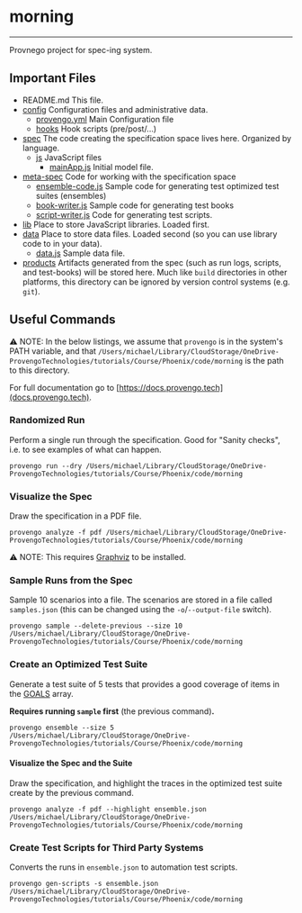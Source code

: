 # morning

---

Provnego project for spec-ing system.


## Important Files

* README.md This file.
* [config](config) Configuration files and administrative data.
    * [provengo.yml](config/provengo.yml) Main Configuration file
    * [hooks](config/hooks) Hook scripts (pre/post/...)
* [spec](spec) The code creating the specification space lives here. Organized by language.
    * [js](spec/js) JavaScript files
      * [mainApp.js](spec/js/mainApp.js) Initial model file.
* [meta-spec](meta-spec) Code for working with the specification space
    * [ensemble-code.js](meta-spec/ensemble-code.js) Sample code for generating test optimized test suites (ensembles)
    * [book-writer.js](meta-spec/book-writer.js) Sample code for generating test books
    * [script-writer.js](meta-spec/script-writer.js) Code for generating test scripts.
* [lib](lib) Place to store JavaScript libraries. Loaded first.
* [data](data) Place to store data files. Loaded second (so you can use library code to in your data).
    * [data.js](data/data.js) Sample data file.
* [products](products) Artifacts generated from the spec (such as run logs, scripts, and test-books) will be stored here. Much like `build` directories in other platforms, this directory can be ignored by version control systems (e.g. `git`).


## Useful Commands

⚠️ NOTE: In the below listings, we assume that `provengo` is in the system's PATH variable, and that `/Users/michael/Library/CloudStorage/OneDrive-ProvengoTechnologies/tutorials/Course/Phoenix/code/morning` is the path to this directory.

For full documentation go to [https://docs.provengo.tech](docs.provengo.tech).

### Randomized Run 

Perform a single run through the specification. Good for "Sanity checks", i.e. to see examples of what can happen.

    provengo run --dry /Users/michael/Library/CloudStorage/OneDrive-ProvengoTechnologies/tutorials/Course/Phoenix/code/morning


### Visualize the Spec

Draw the specification in a PDF file.

    provengo analyze -f pdf /Users/michael/Library/CloudStorage/OneDrive-ProvengoTechnologies/tutorials/Course/Phoenix/code/morning


⚠️ NOTE: This requires [Graphviz](http://graphviz.org) to be installed.


### Sample Runs from the Spec

Sample 10 scenarios into a file. The scenarios are stored in a file called `samples.json` (this can be changed using the `-o`/`--output-file` switch).

    provengo sample --delete-previous --size 10 /Users/michael/Library/CloudStorage/OneDrive-ProvengoTechnologies/tutorials/Course/Phoenix/code/morning


### Create an Optimized Test Suite

Generate a test suite of 5 tests that provides a good coverage of items in the [GOALS](z-ranking.js#L18) array.

**Requires running `sample` first** (the previous command)**.**

    provengo ensemble --size 5 /Users/michael/Library/CloudStorage/OneDrive-ProvengoTechnologies/tutorials/Course/Phoenix/code/morning

#### Visualize the Spec and the Suite

Draw the specification, and highlight the traces in the optimized test suite create by the previous command.

    provengo analyze -f pdf --highlight ensemble.json /Users/michael/Library/CloudStorage/OneDrive-ProvengoTechnologies/tutorials/Course/Phoenix/code/morning

### Create Test Scripts for Third Party Systems

Converts the runs in `ensemble.json` to automation test scripts.

    provengo gen-scripts -s ensemble.json /Users/michael/Library/CloudStorage/OneDrive-ProvengoTechnologies/tutorials/Course/Phoenix/code/morning